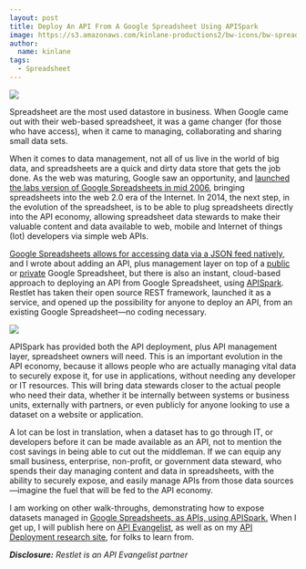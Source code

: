 ```yaml
---
layout: post
title: Deploy An API From A Google Spreadsheet Using APISpark
image: https://s3.amazonaws.com/kinlane-productions2/bw-icons/bw-spreadsheet-api.png
author:
  name: kinlane
tags:
  - Spreadsheet
---
```

[![](https://s3.amazonaws.com/kinlane-productions2/api-service-providers/api-spark/apispark-logo.png)](http://bit.ly/1sgwGpq)

Spreadsheet are the most used datastore in business. When Google came out with their web-based spreadsheet, it was a game changer (for those who have access), when it came to managing, collaborating and sharing small data sets.

When it comes to data management, not all of us live in the world of big data, and spreadsheets are a quick and dirty data store that gets the job done. As the web was maturing, Google saw an opportunity, and [launched the labs version of Google Spreadsheets in mid 2006](http://en.wikipedia.org/wiki/Google_Docs), bringing spreadsheets into the web 2.0 era of the Internet. In 2014, the next step, in the evolution of the spreadsheet, is to be able to plug spreadsheets directly into the API economy, allowing spreadsheet data stewards to make their valuable content and data available to web, mobile and Internet of things (Iot) developers via simple web APIs.

[Google Spreadsheets allows for accessing data via a JSON feed natively](https://developers.google.com/gdata/samples/spreadsheet_sample), and I wrote about adding an API, plus management layer on top of a [public](http://apievangelist.com/2013/10/22/deploy-api-public-google-spreadsheet-to-api/) or [private](http://apievangelist.com/2013/11/12/deploy-api-private-google-spreadsheet-to-api/) Google Spreadsheet, but there is also an instant, cloud-based approach to deploying an API from Google Spreadsheet, using [APISpark](http://bit.ly/1sgwGpq). Restlet has taken their open source REST framework, launched it as a service, and opened up the possibility for anyone to deploy an API, from an existing Google Spreadsheet—no coding necessary.

[![](https://s3.amazonaws.com/kinlane-productions2/bw-icons/bw-spreadsheet-api.png)](http://bit.ly/1sgwGpq)

APISpark has provided both the API deployment, plus API management layer, spreadsheet owners will need. This is an important evolution in the API economy, because it allows people who are actually managing vital data to securely expose it, for use in applications, without needing any developer or IT resources. This will bring data stewards closer to the actual people who need their data, whether it be internally between systems or business units, externally with partners, or even publicly for anyone looking to use a dataset on a website or application.

A lot can be lost in translation, when a dataset has to go through IT, or developers before it can be made available as an API, not to mention the cost savings in being able to cut out the middleman. If we can equip any small business, enterprise, non-profit, or government data steward, who spends their day managing content and data in spreadsheets, with the ability to securely expose, and easily manage APIs from those data sources—imagine the fuel that will be fed to the API economy.

I am working on other walk-throughs, demonstrating how to expose datasets managed in [Google Spreadsheets, as APIs, using APISpark.](http://bit.ly/1sgwGpq) When I get up, I will publish here on [API Evangelist](http://apievangelist.com), as well as on my [API Deployment research site](http://deployment.apievangelist.com), for folks to learn from.

_**Disclosure:** Restlet is an API Evangelist partner_